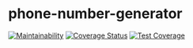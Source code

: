 # phone-number-generator
[![Maintainability](https://api.codeclimate.com/v1/badges/4a2bac49c037bbcf1bab/maintainability)](https://codeclimate.com/github/Ruqoyah/phone-number-generator/maintainability)
[![Coverage Status](https://coveralls.io/repos/github/Ruqoyah/phone-number-generator/badge.svg?branch=develop)](https://coveralls.io/github/Ruqoyah/phone-number-generator?branch=develop)
[![Test Coverage](https://api.codeclimate.com/v1/badges/4a2bac49c037bbcf1bab/test_coverage)](https://codeclimate.com/github/Ruqoyah/phone-number-generator/test_coverage)